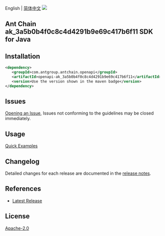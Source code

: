 English | [简体中文](README-CN.md)
![](https://aliyunsdk-pages.alicdn.com/icons/AlibabaCloud.svg)

## Ant Chain ak_3a5b0b4f0c8c4d4291b9e69c417b6f11 SDK for Java

## Installation

```xml
<dependency>
   <groupId>com.antgroup.antchain.openapi</groupId>
   <artifactId>openapi-ak_3a5b0b4f0c8c4d4291b9e69c417b6f11</artifactId>
   <version>Use the version shown in the maven badge</version>
</dependency>
```

## Issues
[Opening an Issue](https://github.com/alipay/antchain-openapi-prod-sdk/issues/new), Issues not conforming to the guidelines may be closed immediately.

## Usage
[Quick Examples](https://github.com/alipay/antchain-openapi-prod-sdk/blob/master/docs/0-Examples-EN.md#quick-examples)

## Changelog
Detailed changes for each release are documented in the [release notes](./ChangeLog.txt).

## References
* [Latest Release](https://github.com/alipay/antchain-openapi-prod-sdk/)

## License
[Apache-2.0](http://www.apache.org/licenses/LICENSE-2.0)

